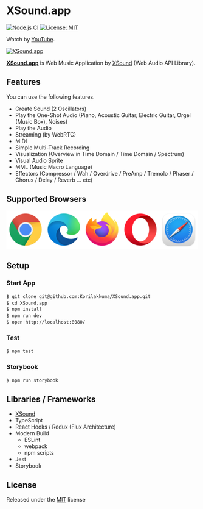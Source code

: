 # XSound.app
  
[![Node.js CI](https://github.com/Korilakkuma/XSound.app/workflows/Node.js%20CI/badge.svg)](https://github.com/Korilakkuma/XSound.app/actions?query=workflow%3A%22Node.js+CI%22)
[![License: MIT](https://img.shields.io/badge/License-MIT-brightgreen.svg)](https://opensource.org/licenses/MIT)
  
Watch by [YouTube](https://www.youtube.com/watch?v=XrNb8vJjYuU).

[![XSound.app](https://github.com/Korilakkuma/XSound.app/assets/4006693/698aa504-369a-4f11-b315-988c3f45b8d5)](https://xsound.app)
  
**[XSound.app](https://xsound.app)** is Web Music Application by [XSound](https://github.com/Korilakkuma/XSound) (Web Audio API Library).
  
## Features

You can use the following features.

- Create Sound (2 Oscillators)
- Play the One-Shot Audio (Piano, Acoustic Guitar, Electric Guitar, Orgel (Music Box), Noises)
- Play the Audio
- Streaming (by WebRTC)
- MIDI
- Simple Multi-Track Recording
- Visualization (Overview in Time Domain / Time Domain / Spectrum)
- Visual Audio Sprite
- MML (Music Macro Language)
- Effectors (Compressor / Wah / Overdrive /  PreAmp / Tremolo / Phaser / Chorus / Delay / Reverb ... etc)

## Supported Browsers
  
<img src="./assets/images/supported-browsers.png" alt="Supported Browsers are Chrome, Edge, Firefox, Opera and Safari" style="max-width: 100%;" />
  
## Setup

### Start App

```bash
$ git clone git@github.com:Korilakkuma/XSound.app.git
$ cd XSound.app
$ npm install
$ npm run dev
$ open http://localhost:8080/
```

### Test

```bash
$ npm test
```

### Storybook

```bash
$ npm run storybook
```

## Libraries / Frameworks

- [XSound](https://github.com/Korilakkuma/XSound)
- TypeScript
- React Hooks / Redux (Flux Architecture)
- Modern Build
  - ESLint
  - webpack
  - npm scripts
- Jest
- Storybook

## License
  
Released under the [MIT](https://github.com/Korilakkuma/XSound.app/blob/main/LICENSE) license
  
